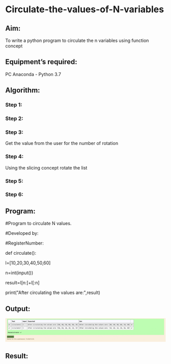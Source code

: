 # Circulate-the-values-of-N-variables
## Aim:
To write a python program to circulate the n variables using function concept
## Equipment’s required:
PC
Anaconda - Python 3.7
## Algorithm: 
### Step 1: 
### Step 2: 
### Step 3: 
Get the value from the user for the number of rotation
### Step 4: 
Using the slicing concept rotate the list

### Step 5: 
### Step 6: 
## Program:
#Program to circulate N values.

#Developed by: 

#RegisterNumber:

def circulate():

   l=[10,20,30,40,50,60]

   n=int(input())

   result=l[n:]+l[:n]

   print("After circulating the values are:",result)

## Output:

![Output](./images/Output.png)

## Result:
